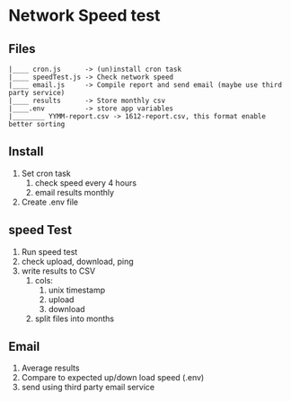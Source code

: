 # Network Speed test

## Files

```
|____ cron.js      -> (un)install cron task
|____ speedTest.js -> Check network speed
|____ email.js     -> Compile report and send email (maybe use third party service)
|____ results      -> Store monthly csv
|____.env          -> store app variables
|________ YYMM-report.csv -> 1612-report.csv, this format enable better sorting
```

## Install

1. Set cron task
	1. check speed every 4 hours
	2. email results monthly
2. Create .env file

## speed Test

1. Run speed test
2. check upload, download, ping
3. write results to CSV
	1. cols: 
		1. unix timestamp
		2. upload
		3. download
	2. split files into months

## Email

1. Average results
2. Compare to expected up/down load speed (.env)
3. send using third party email service